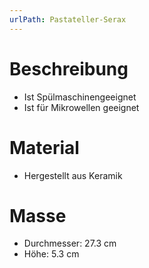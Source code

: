 ```yaml
---
urlPath: Pastateller-Serax
---
```


# Beschreibung
- Ist Spülmaschinengeeignet
- Ist für Mikrowellen geeignet

# Material

- Hergestellt aus Keramik

# Masse

- Durchmesser: 27.3 cm
- Höhe: 5.3 cm
